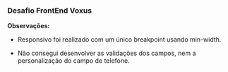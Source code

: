 ### **Desafio FrontEnd Voxus**

**Observações:**

* Responsivo foi realizado com um único breakpoint usando min-width.

* Não consegui desenvolver as validações dos campos, nem a personalização do campo de telefone. 